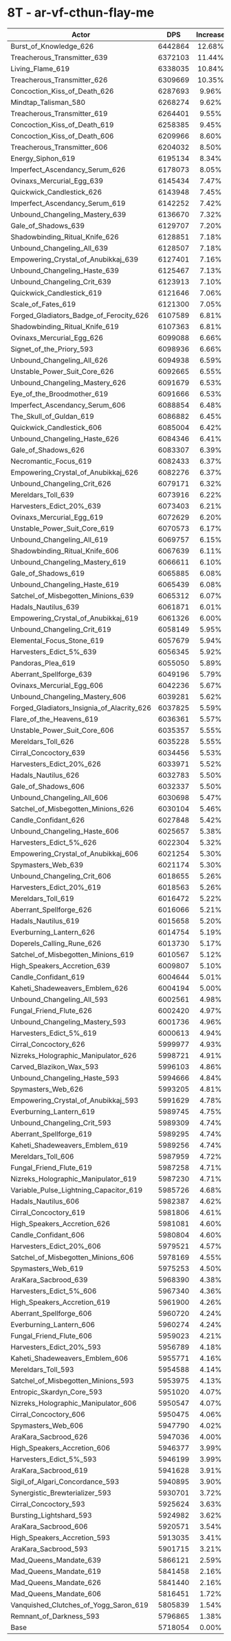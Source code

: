 # 8T - ar-vf-cthun-flay-me
| Actor | DPS | Increase |
|---|:---:|:---:|
|Burst_of_Knowledge_626|6442864|12.68%|
|Treacherous_Transmitter_639|6372103|11.44%|
|Living_Flame_619|6338035|10.84%|
|Treacherous_Transmitter_626|6309669|10.35%|
|Concoction_Kiss_of_Death_626|6287693|9.96%|
|Mindtap_Talisman_580|6268274|9.62%|
|Treacherous_Transmitter_619|6264401|9.55%|
|Concoction_Kiss_of_Death_619|6258385|9.45%|
|Concoction_Kiss_of_Death_606|6209966|8.60%|
|Treacherous_Transmitter_606|6204032|8.50%|
|Energy_Siphon_619|6195134|8.34%|
|Imperfect_Ascendancy_Serum_626|6178073|8.05%|
|Ovinaxs_Mercurial_Egg_639|6145434|7.47%|
|Quickwick_Candlestick_626|6143948|7.45%|
|Imperfect_Ascendancy_Serum_619|6142252|7.42%|
|Unbound_Changeling_Mastery_639|6136670|7.32%|
|Gale_of_Shadows_639|6129707|7.20%|
|Shadowbinding_Ritual_Knife_626|6128851|7.18%|
|Unbound_Changeling_All_639|6128507|7.18%|
|Empowering_Crystal_of_Anubikkaj_639|6127401|7.16%|
|Unbound_Changeling_Haste_639|6125467|7.13%|
|Unbound_Changeling_Crit_639|6123913|7.10%|
|Quickwick_Candlestick_619|6121646|7.06%|
|Scale_of_Fates_619|6121300|7.05%|
|Forged_Gladiators_Badge_of_Ferocity_626|6107589|6.81%|
|Shadowbinding_Ritual_Knife_619|6107363|6.81%|
|Ovinaxs_Mercurial_Egg_626|6099088|6.66%|
|Signet_of_the_Priory_593|6098936|6.66%|
|Unbound_Changeling_All_626|6094938|6.59%|
|Unstable_Power_Suit_Core_626|6092665|6.55%|
|Unbound_Changeling_Mastery_626|6091679|6.53%|
|Eye_of_the_Broodmother_619|6091666|6.53%|
|Imperfect_Ascendancy_Serum_606|6088854|6.48%|
|The_Skull_of_Guldan_619|6086882|6.45%|
|Quickwick_Candlestick_606|6085004|6.42%|
|Unbound_Changeling_Haste_626|6084346|6.41%|
|Gale_of_Shadows_626|6083307|6.39%|
|Necromantic_Focus_619|6082433|6.37%|
|Empowering_Crystal_of_Anubikkaj_626|6082276|6.37%|
|Unbound_Changeling_Crit_626|6079171|6.32%|
|Mereldars_Toll_639|6073916|6.22%|
|Harvesters_Edict_20%_639|6073403|6.21%|
|Ovinaxs_Mercurial_Egg_619|6072629|6.20%|
|Unstable_Power_Suit_Core_619|6070573|6.17%|
|Unbound_Changeling_All_619|6069757|6.15%|
|Shadowbinding_Ritual_Knife_606|6067639|6.11%|
|Unbound_Changeling_Mastery_619|6066611|6.10%|
|Gale_of_Shadows_619|6065885|6.08%|
|Unbound_Changeling_Haste_619|6065439|6.08%|
|Satchel_of_Misbegotten_Minions_639|6065312|6.07%|
|Hadals_Nautilus_639|6061871|6.01%|
|Empowering_Crystal_of_Anubikkaj_619|6061326|6.00%|
|Unbound_Changeling_Crit_619|6058149|5.95%|
|Elemental_Focus_Stone_619|6057679|5.94%|
|Harvesters_Edict_5%_639|6056345|5.92%|
|Pandoras_Plea_619|6055050|5.89%|
|Aberrant_Spellforge_639|6049196|5.79%|
|Ovinaxs_Mercurial_Egg_606|6042236|5.67%|
|Unbound_Changeling_Mastery_606|6039281|5.62%|
|Forged_Gladiators_Insignia_of_Alacrity_626|6037825|5.59%|
|Flare_of_the_Heavens_619|6036361|5.57%|
|Unstable_Power_Suit_Core_606|6035357|5.55%|
|Mereldars_Toll_626|6035228|5.55%|
|Cirral_Concoctory_639|6034456|5.53%|
|Harvesters_Edict_20%_626|6033971|5.52%|
|Hadals_Nautilus_626|6032783|5.50%|
|Gale_of_Shadows_606|6032337|5.50%|
|Unbound_Changeling_All_606|6030698|5.47%|
|Satchel_of_Misbegotten_Minions_626|6030104|5.46%|
|Candle_Confidant_626|6027848|5.42%|
|Unbound_Changeling_Haste_606|6025657|5.38%|
|Harvesters_Edict_5%_626|6022304|5.32%|
|Empowering_Crystal_of_Anubikkaj_606|6021254|5.30%|
|Spymasters_Web_639|6021174|5.30%|
|Unbound_Changeling_Crit_606|6018655|5.26%|
|Harvesters_Edict_20%_619|6018563|5.26%|
|Mereldars_Toll_619|6016472|5.22%|
|Aberrant_Spellforge_626|6016066|5.21%|
|Hadals_Nautilus_619|6015658|5.20%|
|Everburning_Lantern_626|6014754|5.19%|
|Doperels_Calling_Rune_626|6013730|5.17%|
|Satchel_of_Misbegotten_Minions_619|6010567|5.12%|
|High_Speakers_Accretion_639|6009807|5.10%|
|Candle_Confidant_619|6004644|5.01%|
|Kaheti_Shadeweavers_Emblem_626|6004194|5.00%|
|Unbound_Changeling_All_593|6002561|4.98%|
|Fungal_Friend_Flute_626|6002420|4.97%|
|Unbound_Changeling_Mastery_593|6001736|4.96%|
|Harvesters_Edict_5%_619|6000613|4.94%|
|Cirral_Concoctory_626|5999977|4.93%|
|Nizreks_Holographic_Manipulator_626|5998721|4.91%|
|Carved_Blazikon_Wax_593|5996103|4.86%|
|Unbound_Changeling_Haste_593|5994666|4.84%|
|Spymasters_Web_626|5993205|4.81%|
|Empowering_Crystal_of_Anubikkaj_593|5991629|4.78%|
|Everburning_Lantern_619|5989745|4.75%|
|Unbound_Changeling_Crit_593|5989309|4.74%|
|Aberrant_Spellforge_619|5989295|4.74%|
|Kaheti_Shadeweavers_Emblem_619|5989256|4.74%|
|Mereldars_Toll_606|5987959|4.72%|
|Fungal_Friend_Flute_619|5987258|4.71%|
|Nizreks_Holographic_Manipulator_619|5987230|4.71%|
|Variable_Pulse_Lightning_Capacitor_619|5985726|4.68%|
|Hadals_Nautilus_606|5982387|4.62%|
|Cirral_Concoctory_619|5981806|4.61%|
|High_Speakers_Accretion_626|5981081|4.60%|
|Candle_Confidant_606|5980804|4.60%|
|Harvesters_Edict_20%_606|5979521|4.57%|
|Satchel_of_Misbegotten_Minions_606|5978169|4.55%|
|Spymasters_Web_619|5975253|4.50%|
|AraKara_Sacbrood_639|5968390|4.38%|
|Harvesters_Edict_5%_606|5967340|4.36%|
|High_Speakers_Accretion_619|5961900|4.26%|
|Aberrant_Spellforge_606|5960720|4.24%|
|Everburning_Lantern_606|5960274|4.24%|
|Fungal_Friend_Flute_606|5959023|4.21%|
|Harvesters_Edict_20%_593|5956789|4.18%|
|Kaheti_Shadeweavers_Emblem_606|5955771|4.16%|
|Mereldars_Toll_593|5954588|4.14%|
|Satchel_of_Misbegotten_Minions_593|5953975|4.13%|
|Entropic_Skardyn_Core_593|5951020|4.07%|
|Nizreks_Holographic_Manipulator_606|5950547|4.07%|
|Cirral_Concoctory_606|5950475|4.06%|
|Spymasters_Web_606|5947790|4.02%|
|AraKara_Sacbrood_626|5947036|4.00%|
|High_Speakers_Accretion_606|5946377|3.99%|
|Harvesters_Edict_5%_593|5946199|3.99%|
|AraKara_Sacbrood_619|5941628|3.91%|
|Sigil_of_Algari_Concordance_593|5940895|3.90%|
|Synergistic_Brewterializer_593|5930701|3.72%|
|Cirral_Concoctory_593|5925624|3.63%|
|Bursting_Lightshard_593|5924982|3.62%|
|AraKara_Sacbrood_606|5920571|3.54%|
|High_Speakers_Accretion_593|5913035|3.41%|
|AraKara_Sacbrood_593|5901715|3.21%|
|Mad_Queens_Mandate_639|5866121|2.59%|
|Mad_Queens_Mandate_619|5841458|2.16%|
|Mad_Queens_Mandate_626|5841440|2.16%|
|Mad_Queens_Mandate_606|5816451|1.72%|
|Vanquished_Clutches_of_Yogg_Saron_619|5805839|1.54%|
|Remnant_of_Darkness_593|5796865|1.38%|
|Base|5718054|0.00%|
